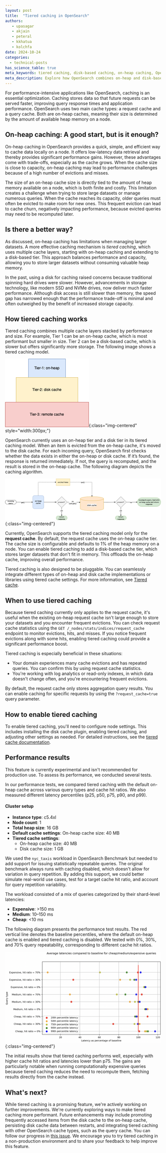 ```yaml
---
layout: post
title:  "Tiered caching in OpenSearch"
authors:
   - upasagar
   - akjain
   - peteral
   - kkhatua
   - kolchfa
date: 2024-10-24
categories:
  - technical-posts
has_science_table: true
meta_keywords: tiered caching, disk-based caching, on-heap caching, OpenSearch caching performance, how tiered caching works
meta_description: Explore how OpenSearch combines on-heap and disk-based caching to handle larger datasets and improve performance. Learn about the trade-offs of tiered caching, how it works, and future developments.
---
```


For performance-intensive applications like OpenSearch, caching is an essential optimization. Caching stores data so that future requests can be served faster, improving query response times and application performance. OpenSearch uses two main cache types: a request cache and a query cache. Both are on-heap caches, meaning their size is determined by the amount of available heap memory on a node.

## On-heap caching: A good start, but is it enough?

On-heap caching in OpenSearch provides a quick, simple, and efficient way to cache data locally on a node. It offers low-latency data retrieval and thereby provides significant performance gains. However, these advantages come with trade-offs, especially as the cache grows. When the cache size is close to capacity, on-heap caching may lead to performance challenges because of a high number of evictions and misses.

The size of an on-heap cache size is directly tied to the amount of heap memory available on a node, which is both finite and costly. This limitation creates a challenge when trying to store large datasets or manage numerous queries. When the cache reaches its capacity, older queries must often be evicted to make room for new ones. This frequent eviction can lead to cache churn, negatively impacting performance, because evicted queries may need to be recomputed later.

## Is there a better way?

As discussed, on-heap caching has limitations when managing larger datasets. A more effective caching mechanism is *tiered caching*, which uses multiple cache layers, starting with on-heap caching and extending to a disk-based tier. This approach balances performance and capacity, allowing you to store larger datasets without consuming valuable heap memory.

In the past, using a disk for caching raised concerns because traditional spinning hard drives were slower. However, advancements in storage technology, like modern SSD and NVMe drives, now deliver much faster performance. Although disk access is still slower than memory, the speed gap has narrowed enough that the performance trade-off is minimal and often outweighed by the benefit of increased storage capacity.

## How tiered caching works

Tiered caching combines multiple cache layers stacked by performance and size. For example, Tier 1 can be an on-heap cache, which is most performant but smaller in size. Tier 2 can be a disk-based cache, which is slower but offers significantly more storage. The following image shows a tiered caching model.

![Tiered cache](/assets/media/blog-images/2024-10-11-tiered-cache/tiered_Cache_2.png){:class="img-centered" style="width:300px;"}

OpenSearch currently uses an on-heap tier and a disk tier in its tiered caching model. When an item is evicted from the on-heap cache, it's moved to the disk cache. For each incoming query, OpenSearch first checks whether the data exists in either the on-heap or disk cache. If it’s found, the response is returned immediately. If not, the query is recomputed, and the result is stored in the on-heap cache. The following diagram depicts the caching algorithm.

![Tiered cache algorithm](/assets/media/blog-images/2024-10-11-tiered-cache/tc_df_2.png){:class="img-centered"}

Currently, OpenSearch supports the tiered caching model only for the **request cache**. By default, the request cache uses the on-heap cache tier. The cache size is configurable and defaults to 1% of the heap memory on a node. You can enable tiered caching to add a disk-based cache tier, which stores larger datasets that don't fit in memory. This offloads the on-heap cache, improving overall performance.

Tiered caching is also designed to be pluggable. You can seamlessly integrate different types of on-heap and disk cache implementations or libraries using tiered cache settings. For more information, see [Tiered cache](https://opensearch.org/docs/latest/search-plugins/caching/tiered-cache/).

## When to use tiered caching

Because tiered caching currently only applies to the request cache, it's useful when the existing on-heap request cache isn't large enough to store your datasets and you encounter frequent evictions. You can check request cache statistics using the `GET /_nodes/stats/indices/request_cache` endpoint to monitor evictions, hits, and misses. If you notice frequent evictions along with some hits, enabling tiered caching could provide a significant performance boost.

Tiered caching is especially beneficial in these situations:

- Your domain experiences many cache evictions and has repeated queries. You can confirm this by using request cache statistics.
- You're working with log analytics or read-only indexes, in which data doesn't change often, and you're encountering frequent evictions.

By default, the request cache only stores aggregation query results. You can enable caching for specific requests by using the `?request_cache=true` query parameter.

## How to enable tiered caching

To enable tiered caching, you'll need to configure node settings. This includes installing the disk cache plugin, enabling tiered caching, and adjusting other settings as needed. For detailed instructions, see the [tiered cache documentation](https://opensearch.org/docs/latest/search-plugins/caching/tiered-cache/). 

## Performance results

This feature is currently experimental and isn't recommended for production use. To assess its performance, we conducted several tests.

In our performance tests, we compared tiered caching with the default on-heap cache across various query types and cache hit ratios. We also measured different latency percentiles (p25, p50, p75, p90, and p99).

#### Cluster setup

* **Instance type**: c5.4xl
* **Node count**: 1
* **Total heap size**: 16 GB
* **Default cache settings**: On-heap cache size: 40 MB
* **Tiered cache settings**:
    * On-heap cache size: 40 MB
    * Disk cache size: 1 GB

We used the `nyc_taxis` workload in OpenSearch Benchmark but needed to add support for issuing statistically repeatable queries. The original benchmark always runs with caching disabled, which doesn't allow for variation in query repetition. By adding this support, we could better simulate real-world use cases, test for a target cache hit ratio, and account for query repetition variability.

The workload consisted of a mix of queries categorized by their shard-level latencies:

* **Expensive**: >150 ms
* **Medium**: 10–150 ms
* **Cheap**: <10 ms

The following diagram presents the performance test results. The red vertical line denotes the baseline percentiles, where the default on-heap cache is enabled and tiered caching is disabled. We tested with 0%, 30%, and 70% query repeatability, corresponding to different cache hit ratios.

![Performance test results](/assets/media/blog-images/2024-10-11-tiered-cache/performance_results.png){:class="img-centered"}

The initial results show that tiered caching performs well, especially with higher cache hit ratios and latencies lower than p75. The gains are particularly notable when running computationally expensive queries because tiered caching reduces the need to recompute them, fetching results directly from the cache instead.

## What's next?

While tiered caching is a promising feature, we're actively working on further improvements. We're currently exploring ways to make tiered caching more performant. Future enhancements may include promoting frequently accessed items from the disk cache to the on-heap cache, persisting disk cache data between restarts, and integrating tiered caching with other OpenSearch cache types, such as the query cache. You can follow our progress in [this issue](https://github.com/opensearch-project/OpenSearch/issues/10024). We encourage you to try tiered caching in a non-production environment and to share your feedback to help improve this feature.
